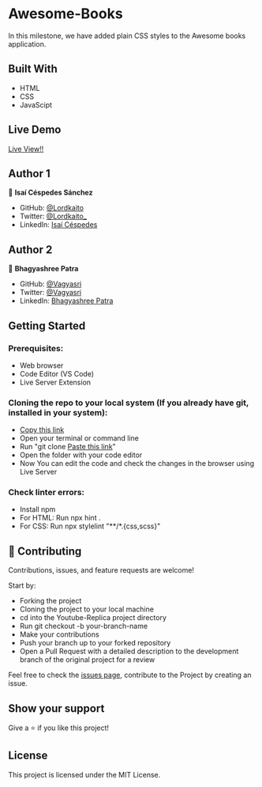 # Awesome-Books

In this milestone, we have added plain CSS styles to the Awesome books application.

## Built With

- HTML
- CSS
- JavaScipt

## Live Demo

[Live View!!](https://mystifying-mayer-07e5be.netlify.app/)

## Author 1
👤 **Isaí Céspedes Sánchez**

- GitHub: [@Lordkaito](https://github.com/Lordkaito)
- Twitter: [@Lordkaito_](https://twitter.com/Lordkaito_)
- LinkedIn: [Isaí Céspedes](https://www.linkedin.com/in/isai-c%C3%A9spedes-4164a51b4/)

## Author 2
👤 **Bhagyashree Patra**

- GitHub: [@Vagyasri](https://github.com/Vagyasri)
- Twitter: [@Vagyasri](https://twitter.com/Vagyasri)
- LinkedIn: [Bhagyashree Patra](https://www.linkedin.com/in/bhagyashree-patra-029bb059/)

## Getting Started

### Prerequisites:

- Web browser
- Code Editor (VS Code)
- Live Server Extension

### Cloning the repo to your local system (If you already have git, installed in your system):

- [Copy this link](https://github.com/Lordkaito/Awesome-books.git)
- Open your terminal or command line
- Run "git clone [Paste this link](https://github.com/Lordkaito/Awesome-books.git)"
- Open the folder with your code editor
- Now You can edit the code and check the changes in the browser using Live Server

### Check linter errors:

- Install npm
- For HTML: Run npx hint .
- For CSS: Run npx stylelint "**/*.{css,scss}"

## 🤝 Contributing

Contributions, issues, and feature requests are welcome!

Start by:

- Forking the project
- Cloning the project to your local machine
- cd into the Youtube-Replica project directory
- Run git checkout -b your-branch-name
- Make your contributions
- Push your branch up to your forked repository
- Open a Pull Request with a detailed description to the development branch of the original project for a review

Feel free to check the [issues page](https://github.com/Lordkaito/Awesome-books/issues), contribute to the Project by creating an issue.


## Show your support

Give a ⭐️ if you like this project!

## License

This project is licensed under the MIT License.

